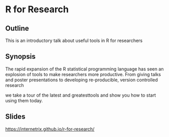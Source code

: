# R for Research

## Outline  

This is an introductory talk about useful tools in R for researchers 

## Synopsis  

The rapid expansion of the R statistical programming language has seen an
explosion of tools to make researchers more productive. From giving talks and 
poster presentations to developing re-producible, version controlled research

we take a tour of the latest and greatesttools and show you how to start using them today.

## Slides  

https://internetrix.github.io/r-for-research/
